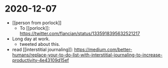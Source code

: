 # 2020-12-07

- [[person from porlock]]
  - To [[porlock]]: https://twitter.com/flancian/status/1335918395632521217
- Long day at work.
  - tweeted about this.
- read [[interstitial journaling]]: https://medium.com/better-humans/replace-your-to-do-list-with-interstitial-journaling-to-increase-productivity-4e43109d15ef

[//begin]: # "Autogenerated link references for markdown compatibility"
[person-from-porlock]: ../person-from-porlock "Person from Porlock"
[//end]: # "Autogenerated link references"